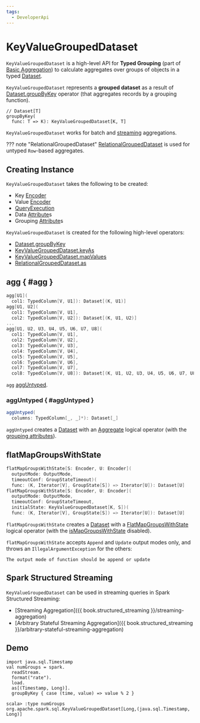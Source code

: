 ```yaml
---
tags:
  - DeveloperApi
---
```


# KeyValueGroupedDataset

`KeyValueGroupedDataset` is a high-level API for **Typed Grouping** (part of [Basic Aggregation](aggregations/index.md)) to calculate aggregates over groups of objects in a typed [Dataset](dataset/index.md).

`KeyValueGroupedDataset` represents a **grouped dataset** as a result of [Dataset.groupByKey](dataset/index.md#groupByKey) operator (that aggregates records by a grouping function).

```text
// Dataset[T]
groupByKey(
  func: T => K): KeyValueGroupedDataset[K, T]
```

`KeyValueGroupedDataset` works for batch and [streaming](#spark-structured-streaming) aggregations.

??? note "RelationalGroupedDataset"
    [RelationalGroupedDataset](RelationalGroupedDataset.md) is used for untyped `Row`-based aggregates.

## Creating Instance

`KeyValueGroupedDataset` takes the following to be created:

* <span id="kEncoder"> Key [Encoder](Encoder.md)
* <span id="vEncoder"> Value [Encoder](Encoder.md)
* <span id="queryExecution"> [QueryExecution](QueryExecution.md)
* <span id="dataAttributes"> Data [Attribute](expressions/Attribute.md)s
* <span id="groupingAttributes"> Grouping [Attribute](expressions/Attribute.md)s

`KeyValueGroupedDataset` is created for the following high-level operators:

* [Dataset.groupByKey](index.md#groupByKey)
* [KeyValueGroupedDataset.keyAs](#keyAs)
* [KeyValueGroupedDataset.mapValues](#mapValues)
* [RelationalGroupedDataset.as](RelationalGroupedDataset.md#as)

## agg { #agg }

```scala
agg[U1](
  col1: TypedColumn[V, U1]): Dataset[(K, U1)]
agg[U1, U2](
  col1: TypedColumn[V, U1],
  col2: TypedColumn[V, U2]): Dataset[(K, U1, U2)]
...
agg[U1, U2, U3, U4, U5, U6, U7, U8](
  col1: TypedColumn[V, U1],
  col2: TypedColumn[V, U2],
  col3: TypedColumn[V, U3],
  col4: TypedColumn[V, U4],
  col5: TypedColumn[V, U5],
  col6: TypedColumn[V, U6],
  col7: TypedColumn[V, U7],
  col8: TypedColumn[V, U8]): Dataset[(K, U1, U2, U3, U4, U5, U6, U7, U8)]
```

`agg` [aggUntyped](#aggUntyped).

### aggUntyped { #aggUntyped }

```scala
aggUntyped(
  columns: TypedColumn[_, _]*): Dataset[_]
```

`aggUntyped` creates a [Dataset](dataset/index.md) with an [Aggregate](logical-operators/Aggregate.md) logical operator (with the [grouping attributes](#groupingAttributes)).

## <span id="flatMapGroupsWithState"> flatMapGroupsWithState

```scala
flatMapGroupsWithState[S: Encoder, U: Encoder](
  outputMode: OutputMode,
  timeoutConf: GroupStateTimeout)(
  func: (K, Iterator[V], GroupState[S]) => Iterator[U]): Dataset[U]
flatMapGroupsWithState[S: Encoder, U: Encoder](
  outputMode: OutputMode,
  timeoutConf: GroupStateTimeout,
  initialState: KeyValueGroupedDataset[K, S])(
  func: (K, Iterator[V], GroupState[S]) => Iterator[U]): Dataset[U]
```

`flatMapGroupsWithState` creates a [Dataset](dataset/index.md#apply) with a [FlatMapGroupsWithState](logical-operators/FlatMapGroupsWithState.md) logical operator (with the [isMapGroupsWithState](logical-operators/FlatMapGroupsWithState.md#isMapGroupsWithState) disabled).

`flatMapGroupsWithState` accepts `Append` and `Update` output modes only, and throws an `IllegalArgumentException` for the others:

```text
The output mode of function should be append or update
```

## Spark Structured Streaming

`KeyValueGroupedDataset` can be used in streaming queries in Spark Structured Streaming:

* [Streaming Aggregation]({{ book.structured_streaming }}/streaming-aggregation)
* [Arbitrary Stateful Streaming Aggregation]({{ book.structured_streaming }}/arbitrary-stateful-streaming-aggregation)

## Demo

```text
import java.sql.Timestamp
val numGroups = spark.
  readStream.
  format("rate").
  load.
  as[(Timestamp, Long)].
  groupByKey { case (time, value) => value % 2 }

scala> :type numGroups
org.apache.spark.sql.KeyValueGroupedDataset[Long,(java.sql.Timestamp, Long)]
```
